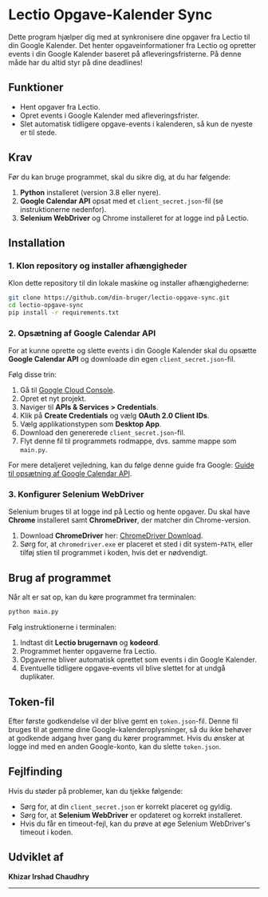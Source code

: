# Lectio Opgave-Kalender Sync

Dette program hjælper dig med at synkronisere dine opgaver fra Lectio til din Google Kalender. Det henter opgaveinformationer fra Lectio og opretter events i din Google Kalender baseret på afleveringsfristerne. På denne måde har du altid styr på dine deadlines!

## Funktioner

- Hent opgaver fra Lectio.
- Opret events i Google Kalender med afleveringsfrister.
- Slet automatisk tidligere opgave-events i kalenderen, så kun de nyeste er til stede.
  
## Krav

Før du kan bruge programmet, skal du sikre dig, at du har følgende:

1. **Python** installeret (version 3.8 eller nyere).
2. **Google Calendar API** opsat med et `client_secret.json`-fil (se instruktionerne nedenfor).
3. **Selenium WebDriver** og Chrome installeret for at logge ind på Lectio.

## Installation

### 1. Klon repository og installer afhængigheder
Klon dette repository til din lokale maskine og installer afhængighederne:

```bash
git clone https://github.com/din-bruger/lectio-opgave-sync.git
cd lectio-opgave-sync
pip install -r requirements.txt
```

### 2. Opsætning af Google Calendar API

For at kunne oprette og slette events i din Google Kalender skal du opsætte **Google Calendar API** og downloade din egen `client_secret.json`-fil.

Følg disse trin:

1. Gå til [Google Cloud Console](https://console.cloud.google.com/).
2. Opret et nyt projekt.
3. Naviger til **APIs & Services > Credentials**.
4. Klik på **Create Credentials** og vælg **OAuth 2.0 Client IDs**.
5. Vælg applikationstypen som **Desktop App**.
6. Download den genererede `client_secret.json`-fil.
7. Flyt denne fil til programmets rodmappe, dvs. samme mappe som `main.py`.

For mere detaljeret vejledning, kan du følge denne guide fra Google: [Guide til opsætning af Google Calendar API](https://developers.google.com/calendar/quickstart/python).

### 3. Konfigurer Selenium WebDriver

Selenium bruges til at logge ind på Lectio og hente opgaver. Du skal have **Chrome** installeret samt **ChromeDriver**, der matcher din Chrome-version.

1. Download **ChromeDriver** her: [ChromeDriver Download](https://chromedriver.chromium.org/downloads).
2. Sørg for, at `chromedriver.exe` er placeret et sted i dit system-`PATH`, eller tilføj stien til programmet i koden, hvis det er nødvendigt.

## Brug af programmet

Når alt er sat op, kan du køre programmet fra terminalen:

```bash
python main.py
```

Følg instruktionerne i terminalen:

1. Indtast dit **Lectio brugernavn** og **kodeord**.
2. Programmet henter opgaverne fra Lectio.
3. Opgaverne bliver automatisk oprettet som events i din Google Kalender.
4. Eventuelle tidligere opgave-events vil blive slettet for at undgå duplikater.

## Token-fil

Efter første godkendelse vil der blive gemt en `token.json`-fil. Denne fil bruges til at gemme dine Google-kalenderoplysninger, så du ikke behøver at godkende adgang hver gang du kører programmet. Hvis du ønsker at logge ind med en anden Google-konto, kan du slette `token.json`.

## Fejlfinding

Hvis du støder på problemer, kan du tjekke følgende:

- Sørg for, at din `client_secret.json` er korrekt placeret og gyldig.
- Sørg for, at **Selenium WebDriver** er opdateret og korrekt installeret.
- Hvis du får en timeout-fejl, kan du prøve at øge Selenium WebDriver's timeout i koden.

## Udviklet af

**Khizar Irshad Chaudhry**

---
